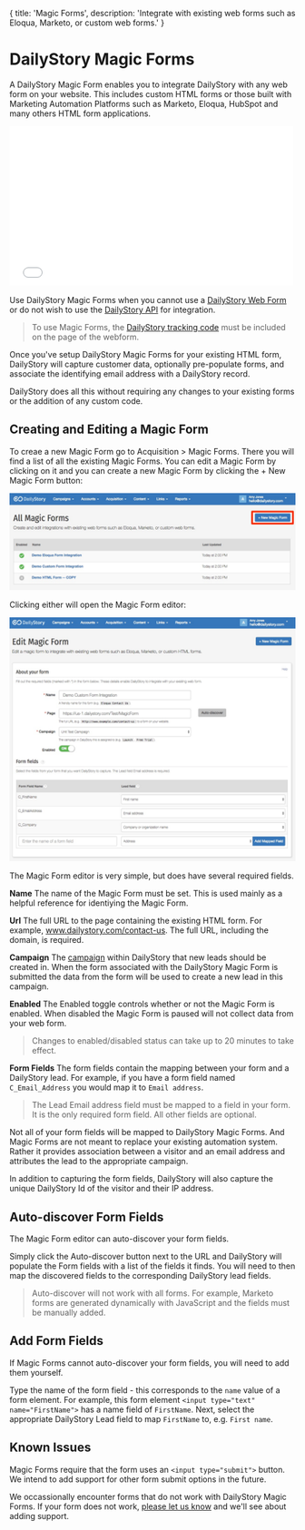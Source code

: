 {
title: 'Magic Forms',
description: 'Integrate with existing web forms such as Eloqua, Marketo, or custom web forms.'
}
# DailyStory Magic Forms
A DailyStory Magic Form enables you to integrate DailyStory with any web form on your website. This includes custom HTML forms or those built with Marketing Automation Platforms such as Marketo, Eloqua, HubSpot and many others HTML form applications.

<iframe class="embedly-embed" src="//cdn.embedly.com/widgets/media.html?src=https%3A%2F%2Fwww.youtube.com%2Fembed%2F3juMDdvmohM%3Ffeature%3Doembed&url=http%3A%2F%2Fwww.youtube.com%2Fwatch%3Fv%3D3juMDdvmohM&image=https%3A%2F%2Fi.ytimg.com%2Fvi%2F3juMDdvmohM%2Fhqdefault.jpg&key=internal&type=text%2Fhtml&schema=youtube" width="500" height="281" scrolling="no" frameborder="0" allowfullscreen></iframe>

Use DailyStory Magic Forms when you cannot use a [DailyStory Web Form](/acquisition/web-forms/) or do not wish to use the [DailyStory API](/acquisition/web-forms/#creating-a-custom-html-form) for integration.

> To use Magic Forms, the [DailyStory tracking code](/install) must be included on the page of the webform.

Once you've setup DailyStory Magic Forms for your existing HTML form, DailyStory will capture customer data, optionally pre-populate forms, and associate the identifying email address with a DailyStory record. 

DailyStory does all this without requiring any changes to your existing forms or the addition of any custom code.

## Creating and Editing a Magic Form

To creae a new Magic Form go to Acquisition > Magic Forms. There you will find a list of all the existing Magic Forms. You can edit a Magic Form by clicking on it and you can create a new Magic Form by clicking the + New Magic Form button: 

![All Magic Forms](/articles/acquisition/magic-forms/magic-forms-01.jpg "All Magic Forms")

Clicking either will open the Magic Form editor:

![Magic Form Editor](/articles/acquisition/magic-forms/magic-forms-02.jpg "Magic Form Editor")

The Magic Form editor is very simple, but does have several required fields.

**Name** The name of the Magic Form must be set. This is used mainly as a helpful reference for identiying the Magic Form.

**Url** The full URL to the page containing the existing HTML form. For example, www.dailystory.com/contact-us. The full URL, including the domain, is required.

**Campaign** The [campaign](/campaigns/) within DailyStory that new leads should be created in. When the form associated with the DailyStory Magic Form is submitted the data from the form will be used to create a new lead in this campaign.

**Enabled** The Enabled toggle controls whether or not the Magic Form is enabled. When disabled the Magic Form is paused will not collect data from your web form.

> Changes to enabled/disabled status can take up to 20 minutes to take effect.

**Form Fields** The form fields contain the mapping between your form and a DailyStory lead. For example, if you have a form field named ```C_Email_Address``` you would map it to ```Email address```.

> The Lead Email address field must be mapped to a field in your form. It is the only required form field. All other fields are optional.

Not all of your form fields will be mapped to DailyStory Magic Forms.  And Magic Forms are not meant to replace your existing automation system. Rather it provides association between a visitor and an email address and attributes the lead to the appropriate campaign.

In addition to capturing the form fields, DailyStory will also capture the unique DailyStory Id of the visitor and their IP address.

## Auto-discover Form Fields
The Magic Form editor can auto-discover your form fields. 

Simply click the Auto-discover button next to the URL and DailyStory will populate the Form fields with a list of the fields it finds. You will need to then map the discovered fields to the corresponding DailyStory lead fields.

> Auto-discover will not work with all forms. For example, Marketo forms are generated dynamically with JavaScript and the fields must be manually added.

## Add Form Fields
If Magic Forms cannot auto-discover your form fields, you will need to add them yourself.

Type the name of the form field - this corresponds to the ```name``` value of a form element. For example, this form element ```<input type="text" name="FirstName">``` has a name field of ```FirstName```. Next, select the appropriate DailyStory Lead field to map ```FirstName``` to, e.g. ```First name```.

## Known Issues
Magic Forms require that the form uses an ```<input type="submit">``` button. We intend to add support for other form submit options in the future.

We occassionally encounter forms that do not work with DailyStory Magic Forms. If your form does not work, [please let us know](https://www.dailystory.com/contact-us) and we'll see about adding support.